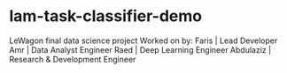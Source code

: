 # lam-task-classifier-demo
LeWagon final data science project
Worked on by:
Faris | Lead Developer
Amr | Data Analyst Engineer
Raed | Deep Learning Engineer
Abdulaziz | Research & Development Engineer